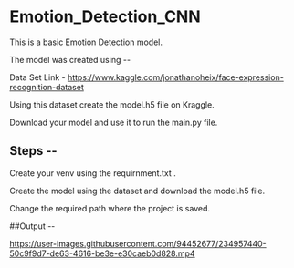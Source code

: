 # Emotion_Detection_CNN
This is a basic Emotion Detection model.

The model was created using --

Data Set Link - https://www.kaggle.com/jonathanoheix/face-expression-recognition-dataset

Using this dataset create the model.h5 file on Kraggle.

Download your model and use it to run the main.py file.

## Steps -- 

Create your venv using the requirnment.txt .

Create the model using the dataset and download the model.h5 file.

Change the required path where the project is saved. 

##Output -- 

https://user-images.githubusercontent.com/94452677/234957440-50c9f9d7-de63-4616-be3e-e30caeb0d828.mp4

